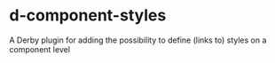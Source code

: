 # d-component-styles
A Derby plugin for adding the possibility to define (links to) styles on a component level
